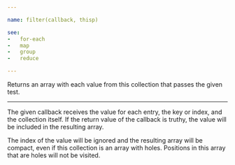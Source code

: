 ```yaml
---

name: filter(callback, thisp)

see:
-   for-each
-   map
-   group
-   reduce

---
```


Returns an array with each value from this collection that passes the given
test.

---

The given callback receives the value for each entry, the key or index, and the
collection itself.
If the return value of the callback is truthy, the value will be included in the
resulting array.

The index of the value will be ignored and the resulting array will be compact,
even if this collection is an array with holes.
Positions in this array that are holes will not be visited.

